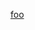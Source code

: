 <a class="remark-magic-link remark-magic-link-custom remark-magic-link-with-icon" href="https://test.com" target="_blank"><span class="remark-magic-link-icon" role="img" style="background-image: url(&#x27;foo&#x27;)"></span><span class="remark-magic-link-text">foo</span></a>
